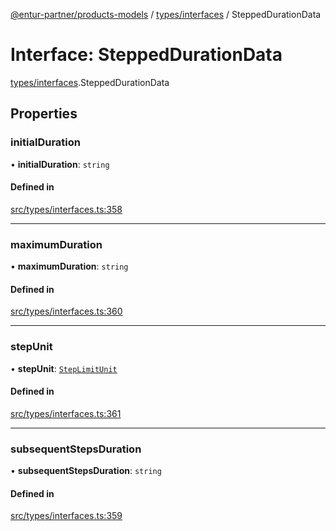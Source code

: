 [@entur-partner/products-models](../README.md) / [types/interfaces](../modules/types_interfaces.md) / SteppedDurationData

# Interface: SteppedDurationData

[types/interfaces](../modules/types_interfaces.md).SteppedDurationData

## Properties

### initialDuration

• **initialDuration**: `string`

#### Defined in

[src/types/interfaces.ts:358](https://github.com/entur/products-models/blob/main/src/types/interfaces.ts#L358)

___

### maximumDuration

• **maximumDuration**: `string`

#### Defined in

[src/types/interfaces.ts:360](https://github.com/entur/products-models/blob/main/src/types/interfaces.ts#L360)

___

### stepUnit

• **stepUnit**: [`StepLimitUnit`](../enums/types_enums.StepLimitUnit.md)

#### Defined in

[src/types/interfaces.ts:361](https://github.com/entur/products-models/blob/main/src/types/interfaces.ts#L361)

___

### subsequentStepsDuration

• **subsequentStepsDuration**: `string`

#### Defined in

[src/types/interfaces.ts:359](https://github.com/entur/products-models/blob/main/src/types/interfaces.ts#L359)

